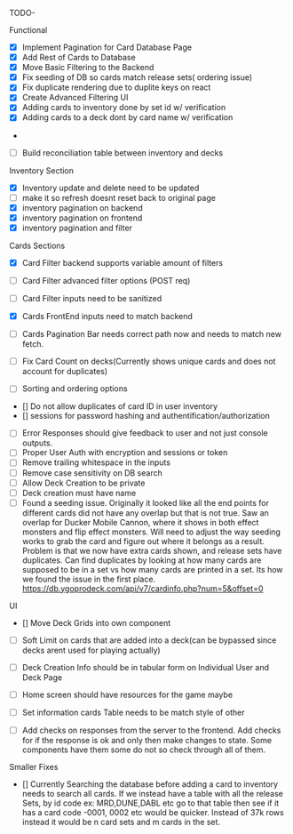 TODO-

Functional

- [x] Implement Pagination for Card Database Page
- [x] Add Rest of Cards to Database
- [x] Move Basic Filtering to the Backend
- [x] Fix seeding of DB so cards match release sets( ordering issue)
- [x] Fix duplicate rendering due to duplite keys on react 
- [x] Create Advanced Filtering UI 
- [x] Adding cards to inventory done by set id w/ verification
- [x] Adding cards to a deck dont by card name w/ verification
- 
- [ ] Build reconciliation table between inventory and decks

Inventory Section
- [x] Inventory update and delete need to be updated
- [ ] make it so refresh doesnt reset back to original page
- [x] inventory pagination on backend
- [x] inventory pagination on frontend
- [x] inventory pagination and filter

Cards Sections
- [x] Card Filter backend supports variable amount of filters
- [ ] Card Filter advanced filter options (POST req)
- [ ] Card Filter inputs need to be sanitized
- [x] Cards FrontEnd inputs need to match backend
- [ ] Cards Pagination Bar needs correct path now and needs to match new fetch. 


- [ ] Fix Card Count on decks(Currently shows unique cards and does not account for duplicates)
- [ ]  Sorting and ordering options 
- [] Do not allow duplicates of card ID in user inventory
- [] sessions for password hashing and authentification/authorization
- [ ] Error Responses should give feedback to user and not just console outputs.
- [ ] Proper User Auth with encryption and sessions or token
- [ ] Remove trailing whitespace in the inputs
- [ ] Remove case sensitivity on DB search
- [ ] Allow Deck Creation to be private
- [ ] Deck creation must have name
- [ ] Found a seeding issue. Originally it looked like all the end points for different cards did not have any overlap but that is not true. Saw an overlap for Ducker Mobile Cannon, where it shows in both effect monsters and flip effect monsters. Will need to adjust the way seeding works to grab the card and figure out where it belongs as a result. Problem is that we now have extra cards shown, and release sets have duplicates. Can find duplicates by looking at how many cards are supposed to be in a set vs how many cards are printed in a set. Its how we found the issue in the first place. 
 https://db.ygoprodeck.com/api/v7/cardinfo.php?num=5&offset=0 

UI
- [] Move Deck Grids into own component

- [ ] Soft Limit on cards that are added into a deck(can be bypassed since decks arent used for playing actually)
- [ ] Deck Creation Info should be in tabular form on Individual User and Deck Page
- [ ] Home screen should have resources for the game maybe

- [ ] Set information cards Table needs to be match style of other 
- [ ] Add checks on responses from the server to the frontend. Add checks for if the response is ok and only then make changes to state. Some components have them some do not so check through all of them. 


Smaller Fixes
- [] Currently Searching the database before adding a card to inventory needs to search all cards. If we instead have a table with all the release Sets, by id code ex: MRD,DUNE,DABL etc go to that table then see if it has a card code -0001, 0002 etc would be quicker. Instead of 37k rows instead it would be n card sets and m cards in the set. 
